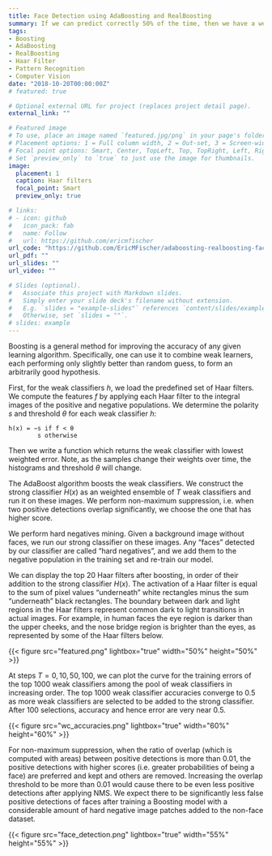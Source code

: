 ```yaml
---
title: Face Detection using AdaBoosting and RealBoosting
summary: If we can predict correctly 50% of the time, then we have a weak classifier, and with many weak classifiers we can do well
tags:
- Boosting
- AdaBoosting
- RealBoosting
- Haar Filter
- Pattern Recognition
- Computer Vision
date: "2018-10-20T00:00:00Z"
# featured: true

# Optional external URL for project (replaces project detail page).
external_link: ""

# Featured image
# To use, place an image named `featured.jpg/png` in your page's folder.
# Placement options: 1 = Full column width, 2 = Out-set, 3 = Screen-width
# Focal point options: Smart, Center, TopLeft, Top, TopRight, Left, Right, BottomLeft, Bottom, BottomRight
# Set `preview_only` to `true` to just use the image for thumbnails.
image:
  placement: 1
  caption: Haar filters
  focal_point: Smart
  preview_only: true

# links:
# - icon: github
#   icon_pack: fab
#   name: Follow
#   url: https://github.com/ericmfischer
url_code: "https://github.com/EricMFischer/adaboosting-realboosting-face-recog"
url_pdf: ""
url_slides: ""
url_video: ""

# Slides (optional).
#   Associate this project with Markdown slides.
#   Simply enter your slide deck's filename without extension.
#   E.g. `slides = "example-slides"` references `content/slides/example-slides.md`.
#   Otherwise, set `slides = ""`.
# slides: example
---
```


Boosting is a general method for improving the accuracy of any given learning algorithm. Specifically, one can use it to combine weak learners, each performing only slightly better than random guess, to form an arbitrarily good hypothesis.

First, for the weak classifiers $h$, we load the predefined set of Haar filters. We compute the features $f$ by applying each Haar filter to the integral images of the positive and negative populations. We determine the polarity $s$ and threshold $θ$ for each weak classifier $h$:

    h(x) = −s if f < θ
            s otherwise

Then we write a function which returns the weak classifier with lowest weighted error. Note, as the samples change their weights over time, the histograms and threshold $θ$ will change.

The AdaBoost algorithm boosts the weak classifiers. We construct the strong classifier $H(x)$ as an weighted ensemble of $T$ weak classifiers and run it on these images. We perform non-maximum suppression, i.e. when two positive detections overlap significantly, we choose the one that has higher score.

We perform hard negatives mining. Given a background image without faces, we run our strong classifier on these images. Any “faces” detected by our classifier are called “hard negatives”, and we add them to the negative population in the training set and re-train our model.

We can display the top 20 Haar filters after boosting, in order of their addition to the strong classifier $H(x)$. The activation of a Haar filter is equal to the sum of pixel values “underneath” white rectangles minus the sum “underneath” black rectangles. The boundary between dark and light regions in the Haar filters represent common dark to light transitions in actual images. For example, in human faces the eye region is darker than the upper cheeks, and the nose bridge region is brighter than the eyes, as represented by some of the Haar filters below.

{{< figure src="featured.png" lightbox="true" width="50%" height="50%" >}}

At steps $T = 0, 10, 50, 100$, we can plot the curve for the training errors of the top $1000$ weak classifiers among the pool of weak classifiers in increasing order. The top $1000$ weak classifier accuracies converge to $0.5$ as more weak classifiers are selected to be added to the strong classifier. After $100$ selections, accuracy and hence error are very near $0.5$.

{{< figure src="wc_accuracies.png" lightbox="true" width="60%" height="60%" >}}

For non-maximum suppression, when the ratio of overlap (which is computed with areas) between positive detections is more than $0.01$, the positive detections with higher scores (i.e. greater probabilities of being a face) are preferred and kept and others are removed. Increasing the overlap threshold to be more than $0.01$ would cause there to be even less positive detections after applying NMS. We expect there to be significantly less false positive detections of faces after training a Boosting model with a considerable amount of hard negative image patches added to the non-face dataset.

{{< figure src="face_detection.png" lightbox="true" width="55%" height="55%" >}}


